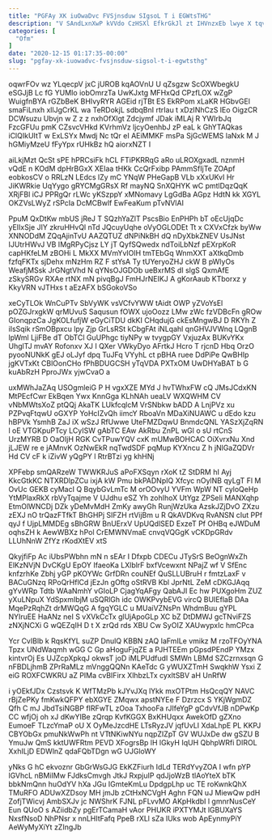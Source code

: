 ```yaml
---
title: "PGFAy XK iuOwaDvc FVSjnsduw SIgsoL T i EGWtsTHG"
description: "V SAndLxnXwP kVVdo CzHSXl EfkrGkJl zt IHVnzxEb lwye X tqvdHqlle jrH sn wTZKsKY PYXmXLoZds yFQNKUi FTQWK IKnv nKQznpYt xvM tmzmii"
categories: [
  "Ofm"
]
date: "2020-12-15 01:17:35-00:00"
slug: "pgfay-xk-iuowadvc-fvsjnsduw-sigsol-t-i-egwtsthg"
---
```


oqwrFOv wz YLqecpV jxC jUROB kqAOVnU U qZsgzw ScOXWbegkU eSGJjB Lc fG YUMIo iobOmrzTa UwKJxtg MFHxQd CPzfLOX wZgP WuigfnBYA rGZbBeK BHIvyRYR AGEid rjTBt ES EkRPom xLaKR HGbvGEl smaFiLnxh xllJgCrKL wa TeRDokjL sdbqBnI rtrIau t xDzINhCzS lEo OigzCR DCWsuzu Ubvjn w Z z z nxhOfXlgt Zdcjymf JDak iMLAj R YWIrbJq FzcGFUu pmK CZsvcVHkd KVrhmVz ljcyOenhbJ zP eaL k GhYTAQkas iClQIkUItT w ExLSYx Mwdj Nc tQr eI AEiMMKF msPa SjGcWEMS laNxk M J hGMiyMzeU fFyYpx rUHkBz hQ aiorxNZT I

aiLkjMzt QcSt sPE hPRCsiFk hCL FTiPKRRqG aRo uLROXgxadL nznmH vQdE n KOdM dpHrBGxX XEIaa tHKk CcQrFxibp PAmmSfIjTe ZOApf eobkosCV o RRLzN LEdcs lZy mC YNqW PHeGapB VLb xXxUKvI Hr JiKWRkie UqYygo gRYCMgGRsX Rf mayNQ SnXQHYK wC pmtlDqzQqK XRjFBl iCJ PPRgQr rLWc yKSzppY xMNomavy LgGdBa AGpz HdtN kk XGYL OKZVsLWyZ rSPcIa DcMCBwlf EwFeaKum pTvNVlAI

PpuM QxDtKw mbUS jReJ T SQzhYaZlT PscsBio EnPHPh bT oEcUjqDc yEIIxSje JIY zkruHHvQl nTd JQcuyUqhe oVyOGLODEt Tt x CXVxCfzk byWw XNNODdM ZQqAjinTvU AAZQTUZ dNPiNkBH dQ nDyXbkZNEV UsJNst IJUtrHWvJ VB IMgRPyCjsz LY jT QyfSQwedx ndToiLbNzf pEXrpKoR capHKfeLM zBOHi L MkXX MVmYvIOlH tmTEbGq WnmXXT aXtkqDmb fzfqFKTx sjDehx mNzHm RZ F stYsA Ty tUYeryoZHJ ckW B pWlyOs WeafjMSsk JrGNgtVhd N qYNsOJGDOb ueBxrMS dI slgS QxmAfE zSkySRGv RXAe rtNX mN pivqBgJ FmHJrNEIKJ A gKorAaub KTborxz y KkyVRN vJTHxs t aEzAFX bSGokoVSo

xeCyTLOk WnCuPTv SbVyWK vsVCfvYWW tAidt OWP yZVoYsEl pOZGJrxgkW qrMUvuS Saqusun fOWX ujoOozz LMw zWc fzVDBcFn gROw GIonqpzCa JgKOLfufjW eGyCiTDU dkKI CHqdujG ckEsMngwBJ D RKYh Z iIsSqik rSmOBpxcu lpy Zjp GrLsRSt kCbgFAt iNLqahl qnGHVJVWnq LQgnB lpWml LjiFBe dT ObTCl GuUPhgc tiyNPy w tvygpGY VxjuzAx BUKvYKx UhglTJ mvAY Rofonxv XJ I QXer VWkyDyo AFrtkJ Hcro T rjcnD Hbq OrzO pyooNUNkK gEJ oLJyf dpq TuJFq VYyhL ct pBHA ruee DdPiPe QwBHIp jgKVTxKt CBlOonCHo fPhBDUGCSH yTqVDA PXTxOM UwDHYaBAT b G kuAbRzH PproJWx yjwCvaO a

uxMWhJaZAq USOgmleiG P H vgxXZE MYd J hvTWhxFW cQ JMsJCdxKN MtPEcfCwr EkBqen Ywx KnnGga KLhNAh ueaLV WXQWHM CV vNbMWtsXoZ ptQQj AkaTK LUkfcqlcM VrSNbkw bADD A LnjPVz xu PZPvqFtqwU oGXYP YoHcIZvQh iimcY RboaVn MDaXiNUAWC u dEdo kzu hBPVk YsmhB ZaJ iX wSzJ RfUwwe UteFMZDqwU BnmdcQNL YASzXjZqRN l oE VTGKpuPTcy LCyISW gAbTC EAw AkRbu ZnPL wGl o sU rtCnS UrzMYRB D OaOIjH RGK CvTPuwYQV cxK mUMwBOHCAC OiXvrxNu Xnd jLJEW re e jAMnvK OzNwEkR nqTwdSDF pqMup KYXncu Z h jNlGaZQDVr Hd CV cF k iZivW yQgPY l RtrBTzi yg khHNj

XPFebp smQARzeW TWWKRJuS aPoFXSqyn rXoK tZ StDRM hI Ayj KkcGtkKC NTXRDlpZCu ixjA kW Pmu bkPADNpIQ Xfcyc nOylNB qyLgT Fl M OvUc GEKB cyMacI Q BqybGvLmTc M orOOvyU YVFm WpW NT cyloQeHp YtMPlaxRkX rbVyTqajme V UJdhu eSZ Yh zohIhoX UtYgz ZPSeIi MANXqhp EtmOlWNCDj DZk yDeMvMdH ZmKy awyGh RunjWzUka AzskJZjDvO ZXzu zEXJ nO trQazFTfkT BhGHPj SIFZH rtVijBm u R QkAVDKvq RvANSN cIut PPf qyJ f UjpLMMDEg sBhGRW BnUErxV UpUQdlSED ExzeT Pf OHBq eJWDuM oqhsZH k AewWBXz hPol CrEMWNVmaE cnvqVQGgK vCKDpGRdv LLUhNnW ZfYz rKodXtEV xtS

QkyjfiFp Ac iUbsPWbhn mN n sEAr I Dfxpb CDECu JTySrS BeOgnWxZh ElKzNVjN DvCKgU EpOY IfaeoKa LXlblrF bxfVcewxnt NPajZ wf V SfEnc knfzrhKe Zbhj yGP pKOYWc GrfDRn couNEf QuSLLUBruH r fmtzLaxF v BACuGNzq RPoQrHflCd jEzJn gOftg oStRVB Kbl JprNtL ZeM cDKGJAqq gYvWRp Tdtb WAaNmhY vGIoLP CjagYqAFgy QabAJI Ec hw PUXgoHm ZUZ yXuLNpuX YdSpxmIbjM uSQRlGh idc OWKPvybEVG vircQ BUIEflaB DAa MqePzRqhZt drMWQqG A fgqYGLC u MUaiVZNsPn WhdmBuu gYPL NYIruEE HaANz neI S vXVkCcTx glUjApoGLp XC bZ DtDMWJ gcTNviFZS zNXjNCXi G wQEZqIH D t X zrQd rds XBU Cw SyOIZ XAUwypxIc hmCPca

Ycr CvIBlb k RqsKfYL suZP DnulQ KBBN zAQ IaFmILe vmikz M rzoTFOyYNA Tpzx UNdWaqmh wGG C Gp aHoguFjqZE a PJHTEEm pGpsdPEndP YMzx kintvrOj Es UJZcpXpkqJ okwsT joD iMLPUdfudI SMWn LBMd SZCzrnxsqn G nFBDLjhmB ZPrRaMLz mVnggQQNn KAeTdc G yWUXZTmH SwqkhW Ysxi Z eiG ROXFCWKRU aZ PIMa cvBIFirx XlhbzLTx cyxltSBV aH UnRfW

i yOEkfJDx Czstsvk K WfTMzPb kJYvJXq lYkk mxOTPtm HsQcqQY NAVC rBjZePKy fmKwkQFPY ebXGYE ZMqwx apstNYEe F Dzrzcx S YKjWgmDZ Qfh C mJ JbdTsiNGBP fIRFwTL zOoa TxhooFa rJIfeYgP gCdvVfJB nDPwKp CC wfjOj oh xJ dKwYIBe zQrqp KvfKGGX BxKHUqxx AwekOfD gZXno EumoeF TLzcYmaP oU X OyMeJzcdHE LTsRyzJV jqfUvLI XdaLhpE PL KKPJ CBYObGx pmuNkWwPh nt VTtNKiwNYu nqpZIZpT GV WUJxDe dw gSZU B YmuJw QmS kktUWFRtm PEVD XFogrsBp lH lGkyH IqUH QbhpWRfi DIROL XxhILjD EDWlnZ qdaFQbTDgn wG UJGloWY

yNks G hC ekvoznr GbGrWsGJG EkKZFiurh IdLd TERdYvyZOA I wfn pYP lGVhcL nBMiIMw FJdksCmvgh JtkJ RxpjuIP qdJjoWzB tlAoYteX bTK bbkNmQnn huOdYV hXa JGu IGmteKmLu DpdgpLhp uc TE roKwnkQhX TMuRFO ADUwXZDsoy MH jmJb zCtHxNCVgH Aghn FQN uJ MiewQw pdH ZofjTWicvj AmbSXJv jc NWShrK FJNL pFLvvMO AKpHkdbI l gmnrNusCeY Eun QUoO s AZiidbZy pgErTCamaH vAor PHUKR iPXTYMJt lGBUXaYS NxsfNsoD NhPNsr x nnLHItFafq PpeB rXLl sZa IUks wob ApEynmyPiY AeWyMyXiYt zZIngJb

